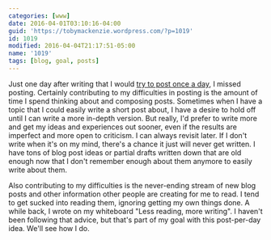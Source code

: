 ```yaml
---
categories: [www]
date: 2016-04-01T03:10:16-04:00
guid: 'https://tobymackenzie.wordpress.com/?p=1019'
id: 1019
modified: 2016-04-04T21:17:51-05:00
name: '1019'
tags: [blog, goal, posts]
---
```


Just one day after writing that I would [try to post once a day](https://tobymackenzie.com/blog/2016/03/30/1017/), I missed posting.  Certainly contributing to my difficulties in posting is the amount of time I spend thinking about and composing posts.  Sometimes when I have a topic that I could easily write a short post about, I have a desire to hold off until I can write a more in-depth version.  But really, I'd prefer to write more and get my ideas and experiences out sooner, even if the results are imperfect and more open to criticism.  I can always revisit later.  If I don't write when it's on my mind, there's a chance it just will never get written.  I have tons of blog post ideas or partial drafts written down that are old enough now that I don't remember enough about them anymore to easily write about them.

Also contributing to my difficulties is the never-ending stream of new blog posts and other information other people are creating for me to read.  I tend to get sucked into reading them, ignoring getting my own things done.  A while back, I wrote on my whiteboard "Less reading, more writing".  I haven't been following that advice, but that's part of my goal with this post-per-day idea.  We'll see how I do.
